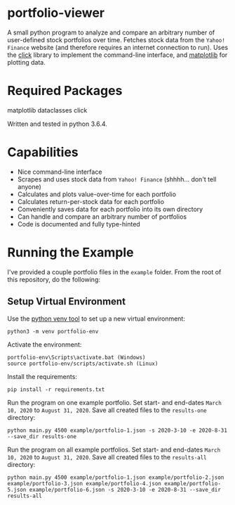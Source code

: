 # portfolio-viewer
A small python program to analyze and compare an arbitrary number of user-defined stock portfolios over time. Fetches stock data from the `Yahoo! Finance` website (and therefore requires an internet connection to run). Uses the [click](https://click.palletsprojects.com/en/7.x/) library to implement the command-line interface, and [matplotlib](https://matplotlib.org/) for plotting data.

# Required Packages
matplotlib
dataclasses
click

Written and tested in python 3.6.4.

# Capabilities
- Nice command-line interface
- Scrapes and uses stock data from `Yahoo! Finance` (shhhh... don't tell anyone)
- Calculates and plots value-over-time for each portfolio
- Calculates return-per-stock data for each portfolio
- Conveniently saves data for each portfolio into its own directory 
- Can handle and compare an arbitrary number of portfolios
- Code is documented and fully type-hinted

# Running the Example
I've provided a couple portfolio files in the `example` folder. From the root of this repository, do the following:

## Setup Virtual Environment
Use the [python venv tool](https://docs.python.org/3/library/venv.html) to set up a new virtual environment:
```
python3 -m venv portfolio-env
```

Activate the environment:
```
portfolio-env\Scripts\activate.bat (Windows)
source portfolio-env/scripts/activate.sh (Linux)
```

Install the requirements:
```
pip install -r requirements.txt
```

Run the program on one example portfolio. Set start- and end-dates `March 10, 2020` to `August 31, 2020`. Save all created files to the `results-one` directory:
```
python main.py 4500 example/portfolio-1.json -s 2020-3-10 -e 2020-8-31 --save_dir results-one
```

Run the program on all example portfolios. Set start- and end-dates `March 10, 2020` to `August 31, 2020`. Save all created files to the `results-all` directory:
```
python main.py 4500 example/portfolio-1.json example/portfolio-2.json example/portfolio-3.json example/portfolio-4.json example/portfolio-5.json example/portfolio-6.json -s 2020-3-10 -e 2020-8-31 --save_dir results-all
```
